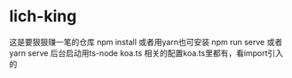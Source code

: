 # lich-king
这是要狠狠赚一笔的仓库
npm install 或者用yarn也可安装
npm run serve  或者yarn serve
后台启动用ts-node koa.ts 
相关的配置koa.ts里都有，看import引入的

 
